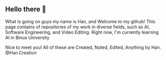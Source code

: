 ## Hello there 👋
What is going on guys my name is Han,  and Welcome to my github! This page contains of repositories of my work in diverse fields, such as AI, Software Engineering, and Video Editing. Right now, I'm currently learning AI in Binus University


Nice to meet you!
All of these are Created, Noted, Edited, Anything by Han.
@Han.Creation
<!--
**HanCreation/HanCreation** is a ✨ _special_ ✨ repository because its `README.md` (this file) appears on your GitHub profile.

Here are some ideas to get you started:

- 🔭 I’m currently working on ...
- 🌱 I’m currently learning ...
- 👯 I’m looking to collaborate on ...
- 🤔 I’m looking for help with ...
- 💬 Ask me about ...
- 📫 How to reach me: ...
- 😄 Pronouns: ...
- ⚡ Fun fact: ...
-->

